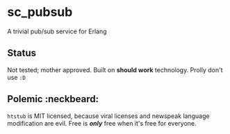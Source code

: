 sc_pubsub
=========

A trivial pub/sub service for Erlang



Status
------

Not tested; mother approved.  Built on **should work** technology.  Prolly don't use `:D`



Polemic :neckbeard:
-------------------

`htstub` is MIT licensed, because viral licenses and newspeak language modification are evil.  Free is ***only*** free when it's free for everyone.
